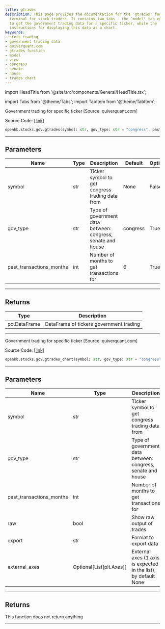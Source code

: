 ```yaml
---
title: gtrades
description: This page provides the documentation for the 'gtrades' function in OpenBB's
  terminal for stock traders. It contains two tabs - the 'model' tab explains how
  to get the government trading data for a specific ticker, while the 'view' tab provides
  instructions for displaying this data as a chart.
keywords:
- stock trading
- government trading data
- quiverquant.com
- gtrades function
- model
- view
- congress
- senate
- house
- trades chart
---
```


import HeadTitle from '@site/src/components/General/HeadTitle.tsx';

<HeadTitle title="stocks.gov.gtrades - Reference | OpenBB SDK Docs" />

import Tabs from '@theme/Tabs';
import TabItem from '@theme/TabItem';

<Tabs>
<TabItem value="model" label="Model" default>

Government trading for specific ticker [Source: quiverquant.com]

Source Code: [[link](https://github.com/OpenBB-finance/OpenBB/tree/main/openbb_terminal/stocks/government/quiverquant_model.py#L416)]

```python
openbb.stocks.gov.gtrades(symbol: str, gov_type: str = "congress", past_transactions_months: int = 6)
```

---

## Parameters

| Name | Type | Description | Default | Optional |
| ---- | ---- | ----------- | ------- | -------- |
| symbol | str | Ticker symbol to get congress trading data from | None | False |
| gov_type | str | Type of government data between: congress, senate and house | congress | True |
| past_transactions_months | int | Number of months to get transactions for | 6 | True |


---

## Returns

| Type | Description |
| ---- | ----------- |
| pd.DataFrame | DataFrame of tickers government trading |
---

</TabItem>
<TabItem value="view" label="Chart">

Government trading for specific ticker [Source: quiverquant.com]

Source Code: [[link](https://github.com/OpenBB-finance/OpenBB/tree/main/openbb_terminal/stocks/government/quiverquant_view.py#L331)]

```python
openbb.stocks.gov.gtrades_chart(symbol: str, gov_type: str = "congress", past_transactions_months: int = 6, raw: bool = False, export: str = "", external_axes: Optional[List[matplotlib.axes._axes.Axes]] = None)
```

---

## Parameters

| Name | Type | Description | Default | Optional |
| ---- | ---- | ----------- | ------- | -------- |
| symbol | str | Ticker symbol to get congress trading data from | None | False |
| gov_type | str | Type of government data between: congress, senate and house | congress | True |
| past_transactions_months | int | Number of months to get transactions for | 6 | True |
| raw | bool | Show raw output of trades | False | True |
| export | str | Format to export data |  | True |
| external_axes | Optional[List[plt.Axes]] | External axes (1 axis is expected in the list), by default None | None | True |


---

## Returns

This function does not return anything

---

</TabItem>
</Tabs>
